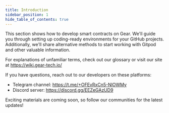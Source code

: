 ```yaml
---
title: Introduction
sidebar_position: 1
hide_table_of_contents: true
---
```


This section shows how to develop smart contracts on Gear. We'll guide you through setting up coding-ready environments for your GitHub projects. Additionally, we'll share alternative methods to start working with Gitpod and other valuable information.

For explanations of unfamiliar terms, check out our glossary or visit our site at <https://wiki.gear-tech.io/>

If you have questions, reach out to our developers on these platforms:

- Telegram channel: <https://t.me/+OFEvRxCn5-NlOWMy>
- Discord server: <https://discord.gg/EEZeGAzUD9>

Exciting materials are coming soon, so follow our communities for the latest updates!
